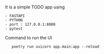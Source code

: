 It is a simple TODO app using   

    - FASTAPI 
    - PYTHON
    - port : 127.0.0.1:8000
    - pytest 
    
Command to run the UI

       poetry run uvicorn app.main:app --reload
